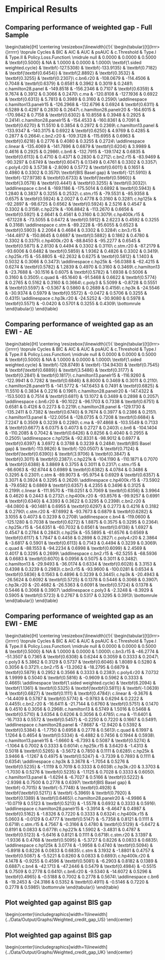 # Empirical Results
## Comparing performance of weighted gap - Full Sample

\begin{table}[H]
\centering
\resizebox{\linewidth}{!}{
\begin{tabular}[t]{lrrr>{}rrrrr}
\toprule
Cycles & BIC & AIC & AUC & psAUC & c.Threshold & Type.I & Type.II & Policy.Loss.Function\\
\midrule
null & 0.0000 & 0.0000 & 0.5000 & \textbf{0.5000} & NA & 1.0000 & 0.0000 & 1.0000\\
\textbf{1.sided weighted.cycle} & \textbf{-127.5308} & \textbf{-133.9135} & \textbf{0.7182} & \textbf{\textbf{0.6454}} & \textbf{2.8892} & \textbf{0.3532} & \textbf{0.3255} & \textbf{0.2307}\\
c.bn6.r20 & -108.0679 & -114.4506 & 0.7048 & \textbf{0.6379} & 0.6581 & 0.3962 & 0.3019 & 0.2481\\
c.hamilton28.panel & -149.8518 & -156.2346 & 0.7107 & \textbf{0.6359} & 9.7674 & 0.3912 & 0.3066 & 0.2470\\
c.ma & -120.8108 & -127.1936 & 0.6922 & \textbf{0.6313} & 5.7813 & 0.3989 & 0.3160 & 0.2590\\
\addlinespace
c.hamilton13.panelr15 & -126.2968 & -132.6796 & 0.6924 & \textbf{0.6311} & 6.5289 & 0.4297 & 0.2830 & 0.2647\\
c.hamilton28.panelr20 & -164.6015 & -170.9842 & 0.7158 & \textbf{0.6302} & 10.8558 & 0.3948 & 0.2925 & 0.2414\\
c.hamilton28.panelr15 & -154.4533 & -160.8361 & 0.7091 & \textbf{0.6270} & 11.5510 & 0.3854 & 0.2972 & 0.2369\\
c.hamilton13.panel & -133.9347 & -140.3175 & 0.6922 & \textbf{0.6250} & 4.9769 & 0.4285 & 0.2877 & 0.2664\\
c.bn2.r20 & -109.3128 & -115.6955 & 0.6963 & \textbf{0.6218} & 0.2776 & 0.4080 & 0.3255 & 0.2724\\
\addlinespace
c.linear & -135.4069 & -141.7896 & 0.6879 & \textbf{0.6204} & 3.9989 & 0.4616 & 0.2925 & 0.2986\\
c.bn6 & -132.7915 & -139.1742 & 0.6835 & \textbf{0.6113} & 0.4710 & 0.4371 & 0.2830 & 0.2712\\
c.bn2.r15 & -83.9469 & -90.3297 & 0.6749 & \textbf{0.6047} & 0.1349 & 0.4761 & 0.3302 & 0.3357\\
c.poly4.r20 & 3.5738 & -2.8090 & 0.5772 & \textbf{0.6011} & 0.1651 & 0.4980 & 0.3302 & 0.3570\\
\textbf{BIS Basel gap} & \textbf{-121.5910} & \textbf{-127.9738} & \textbf{0.6733} & \textbf{\textbf{0.5960}} & \textbf{3.0578} & \textbf{0.4441} & \textbf{0.3255} & \textbf{0.3032}\\
\addlinespace
c.bn4 & -169.1186 & -175.5014 & 0.6892 & \textbf{0.5943} & 1.2840 & 0.3837 & 0.3255 & 0.2532\\
c.stm.r15 & -79.5531 & -85.9358 & 0.6575 & \textbf{0.5924} & 2.0027 & 0.4778 & 0.3160 & 0.3281\\
c.hp125k & -92.2897 & -98.6725 & 0.6562 & \textbf{0.5924} & 2.5216 & 0.4547 & 0.3302 & 0.3158\\
c.hp221k & -106.8842 & -113.2670 & 0.6656 & \textbf{0.5921} & 2.6641 & 0.4561 & 0.3160 & 0.3079\\
c.hp400k.r15 & -67.1228 & -73.5055 & 0.6472 & \textbf{0.5912} & 2.6223 & 0.4592 & 0.3255 & 0.3168\\
\addlinespace
c.stm & -89.2228 & -95.6055 & 0.6523 & \textbf{0.5903} & 2.2064 & 0.4684 & 0.3302 & 0.3284\\
c.bn3.r15 & -144.4817 & -150.8645 & 0.6687 & \textbf{0.5882} & 0.1862 & 0.4780 & 0.3302 & 0.3375\\
c.hp400k.r20 & -88.8450 & -95.2277 & 0.6545 & \textbf{0.5871} & 2.8130 & 0.4494 & 0.3302 & 0.3110\\
c.stm.r20 & -87.2179 & -93.6006 & 0.6482 & \textbf{0.5859} & 1.9362 & 0.4826 & 0.3302 & 0.3419\\
c.hp25k.r15 & -55.8805 & -62.2632 & 0.6275 & \textbf{0.5812} & 1.1403 & 0.5032 & 0.3066 & 0.3473\\
\addlinespace
c.hp25k & -56.0388 & -62.4215 & 0.6274 & \textbf{0.5782} & 1.2839 & 0.4970 & 0.3160 & 0.3469\\
c.hamilton13 & -23.7688 & -30.1516 & 0.6075 & \textbf{0.5782} & 1.6938 & 0.5006 & 0.3160 & 0.3505\\
c.quad & -85.1640 & -91.5468 & 0.6622 & \textbf{0.5774} & 0.2765 & 0.5162 & 0.3160 & 0.3664\\
c.poly3 & 5.5099 & -0.8728 & 0.5551 & \textbf{0.5597} & -0.5367 & 0.5860 & 0.2689 & 0.4156\\
c.hp3k & -24.5546 & -30.9374 & 0.5979 & \textbf{0.5572} & -0.0472 & 0.5706 & 0.3255 & 0.4315\\
\addlinespace
c.hp3k.r20 & -24.5252 & -30.9080 & 0.5978 & \textbf{0.5571} & -0.0420 & 0.5701 & 0.3255 & 0.4309\\
\bottomrule
\end{tabular}}
\end{table}


## Comparing performance of weighted gap as an EWI - AE

\begin{table}[H]
\centering
\resizebox{\linewidth}{!}{
\begin{tabular}[t]{lrrr>{}rrrrr}
\toprule
Cycles & BIC & AIC & AUC & psAUC & c.Threshold & Type.I & Type.II & Policy.Loss.Function\\
\midrule
null & 0.0000 & 0.0000 & 0.5000 & \textbf{0.5000} & NA & 1.0000 & 0.0000 & 1.0000\\
\textbf{1.sided weighted.cycle} & \textbf{-128.8749} & \textbf{-134.9430} & \textbf{0.7545} & \textbf{\textbf{0.6889}} & \textbf{3.5486} & \textbf{0.3177} & \textbf{0.2841} & \textbf{0.1817}\\
c.hamilton13.panelr15 & -116.9260 & -122.9941 & 0.7282 & \textbf{0.6846} & 8.8000 & 0.3469 & 0.3011 & 0.2110\\
c.hamilton28.panelr15 & -141.5772 & -147.6453 & 0.7491 & \textbf{0.6825} & 11.5510 & 0.3834 & 0.2216 & 0.1961\\
c.hamilton28.panelr20 & -147.4322 & -153.5003 & 0.7514 & \textbf{0.6811} & 13.1072 & 0.3489 & 0.2898 & 0.2057\\
\addlinespace
c.bn6.r20 & -90.1022 & -96.1703 & 0.7338 & \textbf{0.6751} & 0.6581 & 0.4126 & 0.2273 & 0.2219\\
c.hamilton28.panel & -129.1730 & -135.2411 & 0.7382 & \textbf{0.6740} & 9.7674 & 0.3977 & 0.2386 & 0.2151\\
c.hamilton13.panel & -122.0054 & -128.0735 & 0.7208 & \textbf{0.6684} & 7.2247 & 0.3509 & 0.3239 & 0.2280\\
c.ma & -97.4868 & -103.5549 & 0.7133 & \textbf{0.6677} & 6.0375 & 0.4073 & 0.2727 & 0.2403\\
c.bn6 & -104.1404 & -110.2085 & 0.7042 & \textbf{0.6426} & 0.8256 & 0.4040 & 0.2955 & 0.2505\\
\addlinespace
c.hp125k & -92.8331 & -98.9012 & 0.6977 & \textbf{0.6397} & 3.6972 & 0.3788 & 0.3239 & 0.2484\\
\textbf{BIS Basel gap} & \textbf{-113.9826} & \textbf{-120.0507} & \textbf{0.7124} & \textbf{\textbf{0.6390}} & \textbf{3.9706} & \textbf{0.3847} & \textbf{0.3011} & \textbf{0.2387}\\
c.hp221k & -104.1190 & -110.1871 & 0.7070 & \textbf{0.6388} & 3.8869 & 0.3755 & 0.3011 & 0.2317\\
c.stm.r15 & -86.6063 & -92.6744 & 0.6989 & \textbf{0.6382} & 4.0784 & 0.3486 & 0.3295 & 0.2301\\
c.stm & -89.9073 & -95.9754 & 0.6929 & \textbf{0.6357} & 3.3071 & 0.3924 & 0.3295 & 0.2626\\
\addlinespace
c.hp400k.r15 & -73.5902 & -79.6582 & 0.6869 & \textbf{0.6357} & 4.2355 & 0.3496 & 0.3125 & 0.2199\\
c.linear & -111.9570 & -118.0251 & 0.7069 & \textbf{0.6356} & 3.9964 & 0.4620 & 0.2443 & 0.2732\\
c.hp400k.r20 & -93.8576 & -99.9257 & 0.6991 & \textbf{0.6340} & 4.3393 & 0.3622 & 0.3295 & 0.2398\\
c.bn2.r20 & -84.0800 & -90.1481 & 0.6955 & \textbf{0.6297} & 0.2773 & 0.4216 & 0.3182 & 0.2790\\
c.stm.r20 & -87.6992 & -93.7673 & 0.6879 & \textbf{0.6282} & 3.1055 & 0.4073 & 0.3239 & 0.2708\\
\addlinespace
c.bn4 & -119.0600 & -125.1280 & 0.7038 & \textbf{0.6272} & 1.8875 & 0.3575 & 0.3295 & 0.2364\\
c.hp25k.r15 & -54.6351 & -60.7032 & 0.6561 & \textbf{0.6138} & 1.6927 & 0.4547 & 0.2784 & 0.2843\\
c.hp25k & -55.5895 & -61.6576 & 0.6569 & \textbf{0.6117} & 1.7847 & 0.4458 & 0.2898 & 0.2827\\
c.poly4.r20 & 2.3864 & -3.6817 & 0.5901 & \textbf{0.6113} & 0.7143 & 0.4494 & 0.3239 & 0.3069\\
c.quad & -88.1553 & -94.2234 & 0.6998 & \textbf{0.6099} & 2.4569 & 0.4017 & 0.3295 & 0.2699\\
\addlinespace
c.bn2.r15 & -62.5255 & -68.5936 & 0.6683 & \textbf{0.6070} & 0.0956 & 0.5075 & 0.3011 & 0.3482\\
c.hamilton13 & -29.9493 & -36.0174 & 0.6334 & \textbf{0.6028} & 3.3153 & 0.4398 & 0.3239 & 0.2983\\
c.bn3.r15 & -93.9600 & -100.0281 & 0.6534 & \textbf{0.5836} & 0.1563 & 0.4896 & 0.3239 & 0.3445\\
c.hp3k & -20.4943 & -26.5624 & 0.6092 & \textbf{0.5725} & 0.1378 & 0.5446 & 0.3068 & 0.3907\\
c.hp3k.r20 & -20.4682 & -26.5363 & 0.6091 & \textbf{0.5724} & 0.1378 & 0.5446 & 0.3068 & 0.3907\\
\addlinespace
c.poly3 & -2.3248 & -8.3929 & 0.5905 & \textbf{0.5723} & 0.2767 & 0.5317 & 0.3295 & 0.3913\\
\bottomrule
\end{tabular}}
\end{table}

## Comparing performance of weighted gap as an EWI - EME

\begin{table}[H]
\centering
\resizebox{\linewidth}{!}{
\begin{tabular}[t]{lrrr>{}rrrrr}
\toprule
Cycles & BIC & AIC & AUC & psAUC & c.Threshold & Type.I & Type.II & Policy.Loss.Function\\
\midrule
null & 0.0000 & 0.0000 & 0.5000 & \textbf{0.5000} & NA & 1.0000 & 0.0000 & 1.0000\\
c.bn3.r15 & -46.2774 & -51.3507 & 0.7365 & \textbf{0.6308} & 0.6244 & 0.3059 & 0.3333 & 0.2047\\
c.poly3 & 5.3862 & 0.3129 & 0.5737 & \textbf{0.6046} & 1.8089 & 0.5280 & 0.3056 & 0.3721\\
c.bn2.r15 & -13.2062 & -18.2795 & 0.6879 & \textbf{0.5879} & 0.2952 & 0.3566 & 0.3333 & 0.2383\\
c.poly4.r20 & 7.0732 & 1.9999 & 0.5040 & \textbf{0.5816} & -0.9609 & 0.5962 & 0.3333 & 0.4665\\
\addlinespace
\textbf{1.sided weighted.cycle} & \textbf{6.2094} & \textbf{1.1361} & \textbf{0.5325} & \textbf{\textbf{0.5811}} & \textbf{-1.0639} & \textbf{0.6827} & \textbf{0.1111} & \textbf{0.4784}\\
c.linear & -9.3676 & -14.4409 & 0.5787 & \textbf{0.5774} & -0.9783 & 0.6294 & 0.2222 & 0.4455\\
c.bn2.r20 & -16.6411 & -21.7144 & 0.6760 & \textbf{0.5751} & 0.1470 & 0.4510 & 0.3056 & 0.2968\\
c.hamilton13 & 6.5749 & 1.5016 & 0.5468 & \textbf{0.5710} & 3.6354 & 0.6206 & 0.3056 & 0.4785\\
c.ma & -11.6401 & -16.7133 & 0.5572 & \textbf{0.5457} & -0.2250 & 0.7220 & 0.1667 & 0.5491\\
\addlinespace
c.hamilton28.panel & -7.8687 & -12.9420 & 0.5392 & \textbf{0.5384} & -1.7750 & 0.6958 & 0.2778 & 0.5613\\
c.quad & 6.1997 & 1.1264 & 0.4654 & \textbf{0.5334} & -6.4882 & 0.7456 & 0.1944 & 0.5938\\
c.hamilton13.panelr15 & -1.6660 & -6.7393 & 0.5087 & \textbf{0.5274} & -1.1064 & 0.7002 & 0.3333 & 0.6014\\
c.hp25k.r15 & 3.6420 & -1.4313 & 0.5018 & \textbf{0.5265} & -3.5672 & 0.7850 & 0.1111 & 0.6285\\
c.hp25k & 3.9466 & -1.1267 & 0.4975 & \textbf{0.5247} & -3.7339 & 0.7893 & 0.1111 & 0.6354\\
\addlinespace
c.hp3k & 3.3678 & -1.7054 & 0.5276 & \textbf{0.5235} & -1.1119 & 0.7019 & 0.3333 & 0.6038\\
c.hp3k.r20 & 3.3703 & -1.7030 & 0.5276 & \textbf{0.5235} & -1.1125 & 0.7028 & 0.3333 & 0.6050\\
c.hamilton13.panel & -1.6294 & -6.7027 & 0.5166 & \textbf{0.5222} & -2.9398 & 0.7500 & 0.2778 & 0.6397\\
\textbf{BIS Basel gap} & \textbf{-0.7015} & \textbf{-5.7748} & \textbf{0.4928} & \textbf{\textbf{0.5217}} & \textbf{-5.3969} & \textbf{0.7920} & \textbf{0.1389} & \textbf{0.6465}\\
c.hamilton28.panelr20 & -4.9986 & -10.0719 & 0.5123 & \textbf{0.5213} & -1.5578 & 0.6932 & 0.3333 & 0.5916\\
\addlinespace
c.hamilton28.panelr15 & -3.3914 & -8.4647 & 0.4987 & \textbf{0.5162} & -1.8326 & 0.7220 & 0.3333 & 0.6324\\
c.hp400k.r15 & 5.0603 & -0.0129 & 0.4777 & \textbf{0.5147} & -5.7358 & 0.8121 & 0.1111 & 0.6718\\
c.stm.r15 & 4.7567 & -0.3166 & 0.4780 & \textbf{0.5129} & -5.6472 & 0.8191 & 0.0833 & 0.6778\\
c.hp221k & 1.5902 & -3.4831 & 0.4787 & \textbf{0.5123} & -5.6416 & 0.8121 & 0.1111 & 0.6718\\
c.stm.r20 & 3.1397 & -1.9336 & 0.4768 & \textbf{0.5095} & -5.3727 & 0.8226 & 0.0833 & 0.6835\\
\addlinespace
c.hp125k & 3.0774 & -1.9958 & 0.4740 & \textbf{0.5094} & -5.8918 & 0.8226 & 0.0833 & 0.6835\\
c.stm & 3.1932 & -1.8801 & 0.4757 & \textbf{0.5087} & -5.5221 & 0.8260 & 0.0833 & 0.6893\\
c.hp400k.r20 & 4.1478 & -0.9255 & 0.4596 & \textbf{0.5081} & -6.2903 & 0.8182 & 0.1389 & 0.6887\\
c.bn4 & -42.1713 & -47.2446 & 0.5479 & \textbf{0.4984} & -0.5515 & 0.7509 & 0.2778 & 0.6410\\
c.bn6.r20 & -9.5340 & -14.6072 & 0.5296 & \textbf{0.4965} & -0.5188 & 0.7002 & 0.2778 & 0.5674\\
\addlinespace
c.bn6 & -19.2453 & -24.3186 & 0.5352 & \textbf{0.4911} & -0.5146 & 0.7220 & 0.2778 & 0.5985\\
\bottomrule
\end{tabular}}
\end{table}

## Plot weighted gap against BIS gap


\begin{center}\includegraphics[width=1\linewidth]{../Data/Output/Graphs/Weighted_credit_gap_US} \end{center}

## Plot weighted gap against BIS gap


\begin{center}\includegraphics[width=1\linewidth]{../Data/Output/Graphs/Weighted_credit_gap_UK} \end{center}
